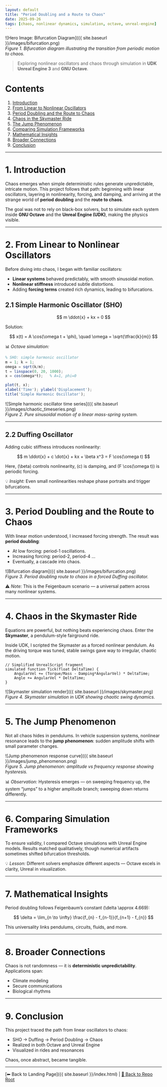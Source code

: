```yaml
---
layout: default
title: "Period Doubling and a Route to Chaos"
date: 2025-09-26
tags: [chaos, nonlinear dynamics, simulation, octave, unreal-engine]
---
```


![Hero Image: Bifurcation Diagram]({{ site.baseurl }}/images/bifurcation.png)  
*Figure 1. Bifurcation diagram illustrating the transition from periodic motion to chaos.*

> Exploring nonlinear oscillators and chaos through simulation in **UDK Unreal Engine 3** and **GNU Octave**.

# Contents
1. [Introduction](#1-introduction)  
2. [From Linear to Nonlinear Oscillators](#2-from-linear-to-nonlinear-oscillators)  
3. [Period Doubling and the Route to Chaos](#3-period-doubling-and-the-route-to-chaos)  
4. [Chaos in the Skymaster Ride](#4-chaos-in-the-skymaster-ride)  
5. [The Jump Phenomenon](#5-the-jump-phenomenon)  
6. [Comparing Simulation Frameworks](#6-comparing-simulation-frameworks)  
7. [Mathematical Insights](#7-mathematical-insights)  
8. [Broader Connections](#8-broader-connections)  
9. [Conclusion](#9-conclusion)  

---

# 1. Introduction  

Chaos emerges when simple deterministic rules generate unpredictable, intricate motion. This project follows that path: beginning with linear oscillators, layering in nonlinearity, forcing, and damping, and arriving at the strange world of **period doubling** and the **route to chaos**.  

The goal was not to rely on black-box solvers, but to simulate each system inside **GNU Octave** and the **Unreal Engine (UDK)**, making the physics visible.  

---

# 2. From Linear to Nonlinear Oscillators  

Before diving into chaos, I began with familiar oscillators:  
- **Linear systems** behaved predictably, with smooth sinusoidal motion.  
- **Nonlinear stiffness** introduced subtle distortions.  
- Adding **forcing terms** created rich dynamics, leading to bifurcations.  

## 2.1 Simple Harmonic Oscillator (SHO)  

$$
m \ddot{x} + kx = 0
$$

Solution:  

$$
x(t) = A \cos(\omega t + \phi), \quad \omega = \sqrt{\tfrac{k}{m}}
$$


📊 *Octave simulation:*  

```octave
% SHO: simple harmonic oscillator
m = 1; k = 1;
omega = sqrt(k/m);
t = linspace(0, 20, 1000);
x = cos(omega*t);   % A=1, phi=0

plot(t, x);
xlabel('Time'); ylabel('Displacement');
title('Simple Harmonic Oscillator');
```

![Simple harmonic oscillator time series]({{ site.baseurl }}/images/chaotic_timeseries.png)  
*Figure 2. Pure sinusoidal motion of a linear mass-spring system.*

---

## 2.2 Duffing Oscillator  

Adding cubic stiffness introduces nonlinearity:  

$$
m \ddot{x} + c \dot{x} + kx + \beta x^3 = F \cos(\omega t)
$$

Here, \(\beta\) controls nonlinearity, \(c\) is damping, and \(F \cos(\omega t)\) is periodic forcing.

💡 *Insight:* Even small nonlinearities reshape phase portraits and trigger bifurcations.  

---

# 3. Period Doubling and the Route to Chaos  

With linear motion understood, I increased forcing strength. The result was **period doubling**:  

- At low forcing: period-1 oscillations.  
- Increasing forcing: period-2, period-4 …  
- Eventually, a cascade into chaos.  

![Bifurcation diagram]({{ site.baseurl }}/images/bifurcation.png)  
*Figure 3. Period doubling route to chaos in a forced Duffing oscillator.*

⚠️ *Note:* This is the Feigenbaum scenario — a universal pattern across many nonlinear systems.  

---

# 4. Chaos in the Skymaster Ride  

Equations are powerful, but nothing beats experiencing chaos. Enter the **Skymaster**, a pendulum-style fairground ride.  

Inside UDK, I scripted the Skymaster as a forced nonlinear pendulum. As the driving torque was tuned, stable swings gave way to irregular, chaotic motion.  

```unrealscript
// Simplified UnrealScript fragment
simulated function Tick(float DeltaTime) {
    AngularVel += (Torque/Mass - Damping*AngularVel) * DeltaTime;
    Angle += AngularVel * DeltaTime;
}
```

![Skymaster simulation render]({{ site.baseurl }}/images/skymaster.png)  
*Figure 4. Skymaster simulation in UDK showing chaotic swing dynamics.*

---

# 5. The Jump Phenomenon  

Not all chaos hides in pendulums. In vehicle suspension systems, nonlinear resonance leads to the **jump phenomenon**: sudden amplitude shifts with small parameter changes.  

![Jump phenomenon response curve]({{ site.baseurl }}/images/jump_phenomenon.png)  
*Figure 5. Jump phenomenon: amplitude vs frequency response showing hysteresis.*

📊 *Observation:* Hysteresis emerges — on sweeping frequency up, the system “jumps” to a higher amplitude branch; sweeping down returns differently.  

---

# 6. Comparing Simulation Frameworks  

To ensure validity, I compared Octave simulations with Unreal Engine models. Results matched qualitatively, though numerical artifacts sometimes shifted bifurcation thresholds.  

💡 *Lesson:* Different solvers emphasize different aspects — Octave excels in clarity, Unreal in visualization.  

---

# 7. Mathematical Insights  

Period doubling follows Feigenbaum’s constant \(\delta \approx 4.669\):  

$$
\delta = \lim_{n \to \infty} \frac{f_{n} - f_{n-1}}{f_{n+1} - f_{n}}
$$

This universality links pendulums, circuits, fluids, and more.  

---

# 8. Broader Connections  

Chaos is not randomness — it is **deterministic unpredictability**.  
Applications span:  
- Climate modeling  
- Secure communications  
- Biological rhythms  

---

# 9. Conclusion  

This project traced the path from linear oscillators to chaos:  
- SHO → Duffing → Period Doubling → Chaos  
- Realized in both Octave and Unreal Engine  
- Visualized in rides and resonances  

Chaos, once abstract, became tangible.  

---

[⬅ Back to Landing Page]({{ site.baseurl }}/index.html) | [🔗 Back to Repo Root](https://github.com/oospakooysa/period_doubling)

